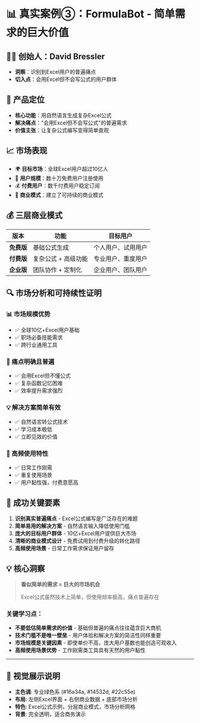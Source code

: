 # 📊 真实案例③：FormulaBot - 简单需求的巨大价值

## 👨‍💼 创始人：David Bressler
- **洞察**：识别到Excel用户的普遍痛点
- **切入点**：会用Excel但不会写公式的用户群体

## 🎯 产品定位
- **核心功能**：用自然语言生成复杂Excel公式
- **解决痛点**："会用Excel但不会写公式"的普遍需求
- **价值主张**：让复杂公式编写变得简单直观

## 📈 市场表现
- 🌍 **目标市场**：全球Excel用户超过10亿人
- 👥 **用户规模**：数十万免费用户注册使用
- 💰 **付费用户**：数千付费用户稳定订阅
- 🏢 **商业模式**：建立了可持续的商业模式

## 💰 三层商业模式

| 版本 | 功能 | 目标用户 |
|------|------|----------|
| **免费版** | 基础公式生成 | 个人用户、试用用户 |
| **付费版** | 复杂公式 + 高级功能 | 专业用户、重度用户 |
| **企业版** | 团队协作 + 定制化 | 企业用户、团队用户 |

## 🔍 市场分析和可持续性证明

### 📊 市场规模优势
- ✅ 全球10亿+Excel用户基础
- ✅ 职场必备技能需求
- ✅ 跨行业通用工具

### 🎯 痛点明确且普遍
- ✅ 会用Excel但不懂公式
- ✅ 复杂函数记忆困难
- ✅ 效率提升需求强烈

### 💡 解决方案简单有效
- ✅ 自然语言转公式技术
- ✅ 学习成本极低
- ✅ 立即见效的价值

### 🔄 高频使用特性
- ✅ 日常工作刚需
- ✅ 重复使用场景
- ✅ 用户黏性强，付费意愿高

## 🔑 成功关键要素

1. **识别真实普遍痛点** - Excel公式编写是广泛存在的难题
2. **简单易用的解决方案** - 自然语言输入降低使用门槛
3. **庞大的目标用户群体** - 10亿+Excel用户提供巨大市场
4. **清晰的商业模式设计** - 免费试用到付费升级的转化路径
5. **高频使用场景** - 日常工作需求保证用户留存

## 💡 核心洞察

> **看似简单的需求 = 巨大的市场机会**
> 
> Excel公式虽然技术上简单，但使用频率极高，痛点普遍存在

### 关键学习点：
- **不要低估简单需求的价值** - 基础但普遍的痛点往往蕴含巨大商机
- **技术门槛不是唯一壁垒** - 用户体验和解决方案的简洁性同样重要
- **市场规模是关键因素** - 即使单价不高，庞大用户基数也能创造可观收入
- **高频使用场景优势** - 工作刚需类工具具有天然的用户黏性

---

## 🎨 视觉展示说明
- **主色调**: 专业绿色系 (#16a34a, #14532d, #22c55e)
- **布局**: 左侧Excel界面 + 右侧商业数据 + 底部市场分析
- **特色**: Excel公式示例，分层商业模式，市场分析网格
- **背景**: 完全透明，适合商务演示 